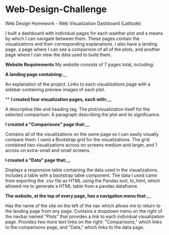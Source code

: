 # Web-Design-Challenge
Web Design Homework - Web Visualization Dashboard (Latitude)

I built a dashboard with individual pages for each waether plot and a means by which I can navigate between them. These pages contain the visualizations and their corresponding explanations. I also have a landing page, a page where I can see a comparison of all of the plots, and another page where I can view the data used to build them.

**Website Requirements**
My website consists of 7 pages total, including:

**A landing page containing:**__

An explanation of the project.
Links to each visualizations page with a sidebar containing preview images of each plot.

**
**I created four visualization pages, each with:**__

A descriptive title and heading tag.
The plot/visualization itself for the selected comparison.
A paragraph describing the plot and its significance.


**I created a "Comparisons" page that:**__

Contains all of the visualizations on the same page so I can easily visually compare them.
I used a Bootstrap grid for the visualizations.
The grid contained two visualizations across on screens medium and larger, and 1 across on extra-small and small screens.


**I created a "Data" page that:**__

Displays a responsive table containing the data used in the visualizations.
Includes a table with a bootstrap table component.
The data I used came from exporting the .csv file as HTML using the Pandas tool, to_html, which allowed me to generate a HTML table from a pandas dataframe.


**The website, at the top of every page, has a navigation menu that:**__

Has the name of the site on the left of the nav which allows me to return to the landing page from any page.
Contains a dropdown menu on the right of the navbar named "Plots" that provides a link to each individual visualization page.
Provides two more text links on the right: "Comparisons," which links to the comparisons page, and "Data," which links to the data page.
